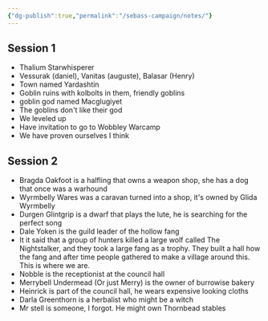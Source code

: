 ```yaml
---
{"dg-publish":true,"permalink":"/sebass-campaign/notes/"}
---
```


## Session 1
- Thalium Starwhisperer
- Vessurak (daniel), Vanitas (auguste), Balasar (Henry)
- Town named Yardashtin
- Goblin ruins with kolbolts in them, friendly goblins
- goblin god named Macglugiyet
- The goblins don't like their god
- We leveled up
- Have invitation to go to Wobbley Warcamp
- We have proven ourselves I think


## Session 2
- Bragda Oakfoot is a halfling that owns a weapon shop, she has a dog that once was a warhound
- Wyrmbelly Wares was a caravan turned into a shop, it's owned by Glida Wyrmbelly
- Durgen Glintgrip is a dwarf that plays the lute, he is searching for the perfect song
- Dale Yoken is the guild leader of the hollow fang
- It it said that a group of hunters killed a large wolf called The Nightstalker, and they took a large fang as a trophy. They built a hall how the fang and after time people gathered to make a village around this. This is where we are.
- Nobble is the receptionist at the council hall
- Merrybell Undermead (Or just Merry) is the owner of burrowise bakery
- Heinrick is part of the council hall, he wears expensive looking cloths
- Darla Greenthorn is a herbalist who might be a witch
- Mr stell is someone, I forgot. He might own Thornbead stables
